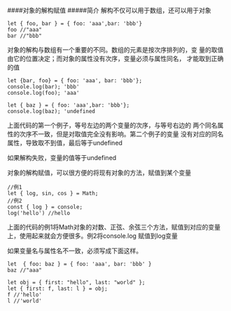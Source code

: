 ####对象的解构赋值
#####简介
解构不仅可以用于数组，还可以用于对象
```
let { foo, bar } = { foo: 'aaa',bar: 'bbb'}
foo //"aaa"
bar //"bbb"
```
对象的解构与数组有一个重要的不同。数组的元素是按次序排列的，变
量的取值由它的位置决定；而对象的属性没有次序，变量必须与属性同名，
才能取到正确的值
```
let {bar, foo} = { foo: 'aaa', bar: 'bbb'};
console.log(bar); 'bbb'
console.log(foo); 'aaa'

let { baz } = { foo: 'aaa',bar: 'bbb'};
console.log(baz); 'undefined
```
上面代码的第一个例子，等号左边的两个变量的次序，与等号右边的
两个同名属性的次序不一致，但是对取值完全没有影响。第二个例子的变量
没有对应的同名属性，导致取不到值，最后等于undefined

如果解构失败，变量的值等于undefined

对象的解构赋值，可以很方便的将现有对象的方法，赋值到某个变量
```
//例1
let { log, sin, cos } = Math;
//例2
const { log } = console;
log('hello') //hello
```
上面的代码的例1将Math对象的对数、正弦、余弦三个方法，赋值到对应的变量上，使用起来就会方便很多。例2将console.log
赋值到log变量

如果变量名与属性名不一致，必须写成下面这样。

```
let  { foo: baz } = { foo: 'aaa', bar: 'bbb' }
baz //"aaa"

let obj = { first: "hello", last: "world" };
let { first: f, last: l } = obj;
f //'hello'
l //'world'
```